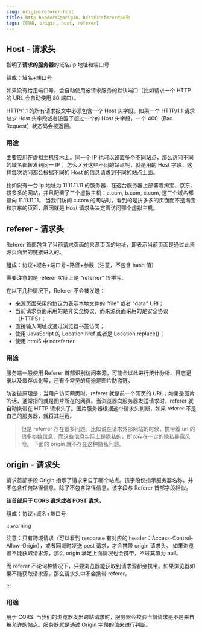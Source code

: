 ```yaml
---
slug: origin-referer-host
title: http headers之origin，host和referer的区别
tags: [网络, origin, host, referer]
---
```


## Host - 请求头

指明了**请求的服务器**的域名/ip 地址和端口号

组成：域名+端口号

如果没有给定端口号，会自动使用被请求服务的默认端口（比如请求一个 HTTP 的 URL 会自动使用 80 端口）。

HTTP/1.1 的所有请求报文中必须包含一个 Host 头字段。如果一个 HTTP/1.1 请求缺少 Host 头字段或者设置了超过一个的 Host 头字段，一个 400（Bad Request）状态码会被返回。

### 用途

主要应用在虚拟主机技术上。同一个 IP 也可以设置多个不同站点，那么访问不同的域名都转发到同一 IP ，怎么区分这些不同的站点呢，就是用的 Host 字段。这样每次访问都会根据不同的 Host 的信息请求到不同的站点上面。

比如说有一台 ip 地址为 11.11.11.11 的服务器，在这台服务器上部署着淘宝、京东、拼多多的网站，并且配置了三个虚拟主机：a.com, b.com, c.com, 这三个域名都指向 11.11.11.11。 当我们访问 c.com 的网站时，看到的是拼多多的页面而不是淘宝和京东的页面，原因就是 Host 请求头决定着访问哪个虚拟主机。

## referer - 请求头

Referer 首部包含了当前请求页面的来源页面的地址，即表示当前页面是通过此来源页面里的链接进入的。

组成：协议+域名+端口号+路径+参数（注意，不包含 hash 值）

需要注意的是 referer 实际上是 "referrer" 误拼写。

在以下几种情况下，Referer 不会被发送：

- 来源页面采用的协议为表示本地文件的 "file" 或者 "data" URI；
- 当前请求页面采用的是非安全协议，而来源页面采用的是安全协议（HTTPS）；
- 直接输入网址或通过浏览器书签访问；
- 使用 JavaScript 的 Location.href 或者是 Location.replace()；
- 使用 html5 中 noreferrer

### 用途

服务端一般使用 Referer 首部识别访问来源，可能会以此进行统计分析、日志记录以及缓存优化等，还有个常见的用途是图片防盗链。

防盗链原理是：当用户访问网页时，referer 就是前一个网页的 URL；如果是图片的话，通常指的就是图片所在的网页。当浏览器向服务器发送请求时，referer 就自动携带在 HTTP 请求头了。图片服务器根据这个请求头判断，如果 referer 不是自己的服务器，就将其拦截。

> 但是 referrer 存在很多问题。比如说在请求外部网站的时候，携带着 url 的很多参数信息，而这些信息实际上是隐私的，所以存在一定的隐私暴露风险。 下面的 origin 就不存在这种隐私问题。

## origin - 请求头

请求首部字段 Origin 指示了请求来自于哪个站点。该字段仅指示服务器名称，并不包含任何路径信息。除了不包含路径信息，该字段与 Referer 首部字段相似。

**该首部用于 CORS 请求或者 POST 请求。**

组成：协议+域名+端口号

:::warning

注意：只有跨域请求（可以看到 response 有对应的 header：Access-Control-Allow-Origin），或者同域时发送 post 请求，才会携带 origin 请求头。
如果浏览器不能获取请求源，那么 origin 满足上面情况也会携带，不过其值为 null。

而 referer 不论何种情况下，只要浏览器能获取到请求源都会携带。如果浏览器如果不能获取请求源，那么请求头中不会携带 referer。

:::

### 用途

用于 CORS: 当我们的浏览器发出跨站请求时，服务器会校验当前请求是不是来自被允许的站点。服务器就是通过 Origin 字段的值来进行判断。
